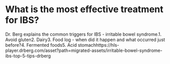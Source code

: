 # What is the most effective treatment for IBS?

Dr. Berg explains the common triggers for IBS - irritable bowel syndrome.1. Avoid gluten2. Dairy3. Food log - when did it happen and what occurred just before?4. Fermented foods5. Acid stomachhttps://hls-player.drberg.com/asset?path=migrated-assets/irritable-bowel-syndrome-ibs-top-5-tips-drberg